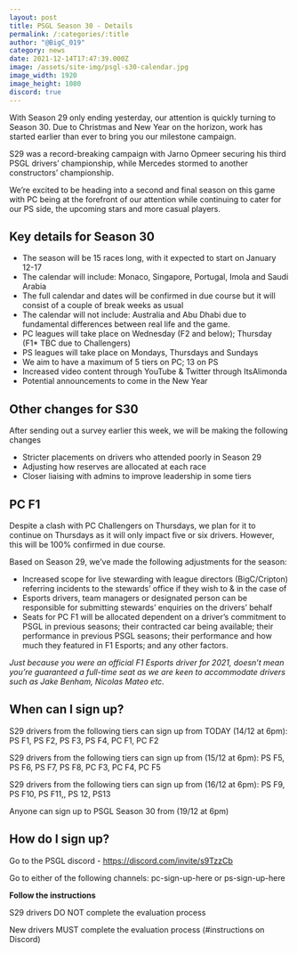 ```yaml
---
layout: post
title: PSGL Season 30 - Details
permalink: /:categories/:title
author: "@BigC_019"
category: news
date: 2021-12-14T17:47:39.000Z
image: /assets/site-img/psgl-s30-calendar.jpg
image_width: 1920
image_height: 1080
discord: true
---
```

With Season 29 only ending yesterday, our attention is quickly turning to Season 30. Due to Christmas and New Year on the horizon, work has started earlier than ever to bring you our milestone campaign.

<!--more-->

S29 was a record-breaking campaign with Jarno Opmeer securing his third PSGL drivers’ championship, while Mercedes stormed to another constructors’ championship.

We’re excited to be heading into a second and final season on this game with PC being at the forefront of our attention while continuing to cater for our PS side, the upcoming stars and more casual players.

## **Key details for Season 30**

* The season will be 15 races long, with it expected to start on January 12-17
* The calendar will include: Monaco, Singapore, Portugal, Imola and Saudi Arabia
* The full calendar and dates will be confirmed in due course but it will consist of a couple of break weeks as usual
* The calendar will not include: Australia and Abu Dhabi due to fundamental differences between real life and the game.
* PC leagues will take place on Wednesday (F2 and below); Thursday (F1* TBC due to Challengers)
* PS leagues will take place on Mondays, Thursdays and Sundays
* We aim to have a maximum of 5 tiers on PC; 13 on PS
* Increased video content through YouTube & Twitter through ItsAlimonda
* Potential announcements to come in the New Year

## **Other changes for S30**

After sending out a survey earlier this week, we will be making the following changes

* Stricter placements on drivers who attended poorly in Season 29
* Adjusting how reserves are allocated at each race
* Closer liaising with admins to improve leadership in some tiers

## **PC F1**

Despite a clash with PC Challengers on Thursdays, we plan for it to continue on Thursdays as it will only impact five or six drivers. However, this will be 100% confirmed in due course.

Based on Season 29, we’ve made the following adjustments for the season:

* Increased scope for live stewarding with league directors (BigC/Cripton) referring incidents to the stewards’ office if they wish to & in the case of
* Esports drivers, team managers or designated person can be responsible for submitting stewards’ enquiries on the drivers’ behalf
* Seats for PC F1 will be allocated dependent on a driver’s commitment to PSGL in previous seasons; their contracted car being available; their performance in previous PSGL seasons; their performance and how much they featured in F1 Esports; and any other factors.

*Just because you were an official F1 Esports driver for 2021, doesn’t mean you’re guaranteed a full-time seat as we are keen to accommodate drivers such as Jake Benham, Nicolas Mateo etc.*

## When can I sign up?

S29 drivers from the following tiers can sign up from TODAY (14/12 at 6pm): PS F1, PS F2, PS F3, PS F4, PC F1, PC F2

S29 drivers from the following tiers can sign up from (15/12 at 6pm): PS F5, PS F6, PS F7, PS F8, PC F3, PC F4, PC F5

S29 drivers from the following tiers can sign up from (16/12 at 6pm): PS F9, PS F10, PS F11,, PS 12, PS13

Anyone can sign up to PSGL Season 30 from (19/12 at 6pm)

## How do I sign up?

Go to the PSGL discord - https://discord.com/invite/s9TzzCb

Go to either of the following channels: pc-sign-up-here or ps-sign-up-here

**Follow the instructions**

S29 drivers DO NOT complete the evaluation process

New drivers MUST complete the evaluation process (#instructions on Discord)